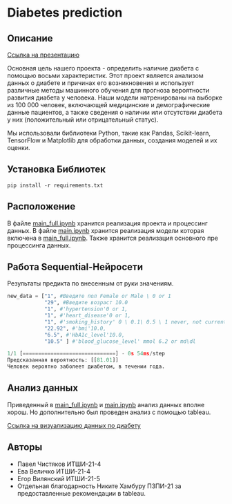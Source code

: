 # Diabetes prediction

## Описание

[Ссылка на презентацию](прогнозування_ризику_розвитку_діабету_у_людини.pdf)

Основная цель нашего проекта - определить наличие диабета с помощью восьми характеристик. Этот проект является анализом данных о диабете и причинах его возникновения и использует различные методы машинного обучения для прогноза вероятности развития диабета у человека. Наши модели натренированы на выборке из 100 000 человек, включающей медицинские и демографические данные пациентов, а также сведения о наличии или отсутствии диабета у них (положительный или отрицательный статус).

Мы использовали библиотеки Python, такие как Pandas, Scikit-learn, TensorFlow и Matplotlib для обработки данных, создания моделей и их оценки.
## Установка Библиотек

```
pip install -r requirements.txt
```

## Расположение

В файле [main_full.ipynb](main_full.ipynb) хранится реализация проекта и процессинг данных. В файле [main.ipynb](main.ipynb) хранится реализация модели которая включена в [main_full.ipynb](main_full.ipynb). Также 
хранится реализация основного пре процессинга данных.

## Работа Sequential-Нейросети 
Результаты предикта по внесенным от руки значениям.
```python
new_data = ["1", #Введите пол Female or Male \ 0 or 1
            "29", #Введите возраст 10.0
            "1", #'hypertension'0 or 1,
            "1", #'heart_disease'0 or 1,
            "1", #'smoking_history' 0 \ 0.1\ 0.5 \ 1 never, not current, current, ever
            "22.92", #'bmi'10.0,
            "6.5", #'HbA1c_level'10.0,
            "10.5" ] #'blood_glucose_level' mmol 6.2 or md\dl

1/1 [==============================] - 0s 54ms/step
Предсказанная вероятность: [[81.01]]
Человек вероятно заболеет диабетом, в течении года.
```

## Анализ данных
Приведенный в [main_full.ipynb](main_full.ipynb) и [main.ipynb](main.ipynb) анализ данных вполне хорош. Но дополнительно был 
проведен анализ с помощью tableau.  

[Ссылка на визуализацию данных по диабету](https://public.tableau.com/views/DiabetesSet/Dashboard1?:language=en-US&:display_count=n&:origin=viz_share_link)


## Авторы

- Павел Чистяков ИТШИ-21-4
- Ева Величко ИТШИ-21-4
- Егор Вилянский ИТШИ-21-5
- Отдельная благодарность Никите Хамбуру ПЗПИ-21 за предоставленные рекомендации в tableau.
